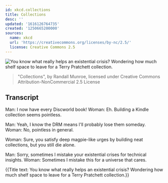```yaml
---
id: xkcd.collections
title: Collections
desc: ''
updated: '1616126764735'
created: '1250665200000'
sources:
  name: xkcd
  url: 'https://creativecommons.org/licenses/by-nc/2.5/'
  license: Creative Commons 2.5
---
```

![You know what really helps an existential crisis? Wondering how much shelf space to leave for a Terry Pratchett collection.](https://imgs.xkcd.com/comics/collections.png)
> "Collections", by Randall Munroe, licensed under Creative Commons Attribution-NonCommercial 2.5 License

## Transcript
Man: I now have every Discworld book!
Woman: Eh. Building a Kindle collection seems pointless.

Man: Yeah, I know the DRM means I'll probably lose them someday.
Woman: No, pointless in general.

Woman: Sure, you satisfy deep magpie-like urges by building neat collections, but you still die alone.

Man: Sorry, sometimes I mistake your existential crises for technical insights.
Woman: Sometimes I mistake this for a universe that cares.

{{Title text: You know what really helps an existential crisis? Wondering how much shelf space to leave for a Terry Pratchett collection.}}
